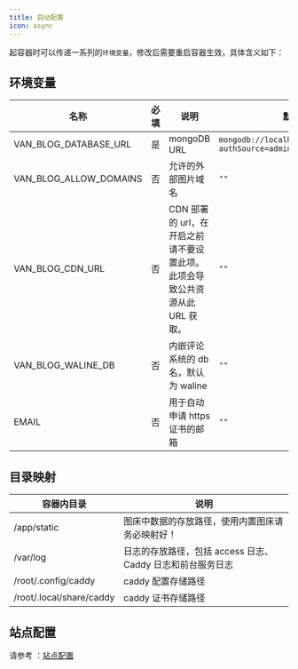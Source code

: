 ```yaml
---
title: 启动配置
icon: async
---
```


起容器时可以传递一系列的`环境变量`，修改后需要重启容器生效，具体含义如下：

## 环境变量

| 名称                   | 必填 | 说明                                                                        | 默认值                                               |
| ---------------------- | ---- | --------------------------------------------------------------------------- | ---------------------------------------------------- |
| VAN_BLOG_DATABASE_URL  | 是   | mongoDB URL                                                                 | `mongodb://localhost:27017/vanBlog?authSource=admin` |
| VAN_BLOG_ALLOW_DOMAINS | 否   | 允许的外部图片域名                                                          | `""`                                                 |
| VAN_BLOG_CDN_URL       | 否   | CDN 部署的 url，在开启之前请不要设置此项。此项会导致公共资源从此 URL 获取。 | `""`                                                 |
| VAN_BLOG_WALINE_DB     | 否   | 内嵌评论系统的 db 名，默认为 waline                                         | `""`                                                 |
| EMAIL                  | 否   | 用于自动申请 https 证书的邮箱                                               | `""`                                                 |

## 目录映射

| 容器内目录               | 说明                                                        |
| ------------------------ | ----------------------------------------------------------- |
| /app/static              | 图床中数据的存放路径，使用内置图床请务必映射好！            |
| /var/log                 | 日志的存放路径，包括 access 日志、 Caddy 日志和前台服务日志 |
| /root/.config/caddy      | caddy 配置存储路径                                          |
| /root/.local/share/caddy | caddy 证书存储路径                                          |

## 站点配置

请参考 ：[站点配置](/feature/basic/setting.md)
